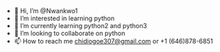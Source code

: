 - 👋 Hi, I’m @Nwankwo1
- 👀 I’m interested in learning python
- 🌱 I’m currently learning python2 and python3
- 💞️ I’m looking to collaborate on python
- 📫 How to reach me chidiogoe307@gmail.com or +1 (646)878-6851

<!---
Nwankwo1/Nwankwo1 is a ✨ special ✨ repository because its `README.md` (this file) appears on your GitHub profile.
You can click the Preview link to take a look at your changes.
--->
